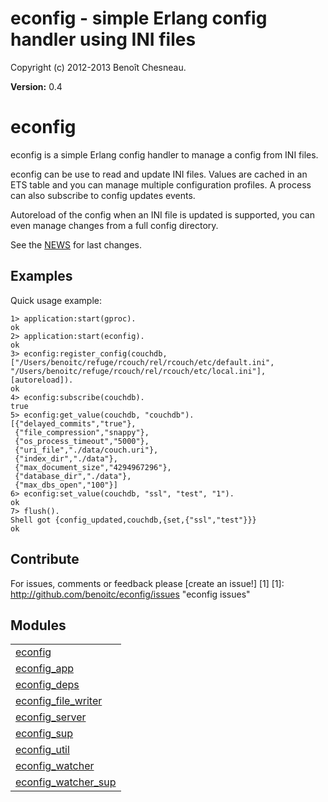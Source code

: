 

# econfig - simple Erlang config handler using INI files #

Copyright (c) 2012-2013 Benoît Chesneau.

__Version:__ 0.4

# econfig

econfig is a simple Erlang config handler to manage a config from INI
files.

econfig can be use to read and update INI files. Values are cached in an
ETS table and you can manage multiple configuration profiles. A process
can also subscribe to config updates events.

Autoreload of the config when an INI file is updated is supported, you can even
manage changes from a full config directory.

See the [NEWS](http://github.com/benoitc/econfig/blob/master/NEWS.md)
for last changes.

## Examples

Quick usage example:

```
1> application:start(gproc).
ok
2> application:start(econfig).
ok
3> econfig:register_config(couchdb, ["/Users/benoitc/refuge/rcouch/rel/rcouch/etc/default.ini", "/Users/benoitc/refuge/rcouch/rel/rcouch/etc/local.ini"], [autoreload]).
ok
4> econfig:subscribe(couchdb).
true
5> econfig:get_value(couchdb, "couchdb").
[{"delayed_commits","true"},
 {"file_compression","snappy"},
 {"os_process_timeout","5000"},
 {"uri_file","./data/couch.uri"},
 {"index_dir","./data"},
 {"max_document_size","4294967296"},
 {"database_dir","./data"},
 {"max_dbs_open","100"}]
6> econfig:set_value(couchdb, "ssl", "test", "1").
ok
7> flush().
Shell got {config_updated,couchdb,{set,{"ssl","test"}}}
ok
```

Contribute
----------
For issues, comments or feedback please [create an issue!] [1]
[1]: http://github.com/benoitc/econfig/issues "econfig issues"


## Modules ##


<table width="100%" border="0" summary="list of modules">
<tr><td><a href="econfig.md" class="module">econfig</a></td></tr>
<tr><td><a href="econfig_app.md" class="module">econfig_app</a></td></tr>
<tr><td><a href="econfig_deps.md" class="module">econfig_deps</a></td></tr>
<tr><td><a href="econfig_file_writer.md" class="module">econfig_file_writer</a></td></tr>
<tr><td><a href="econfig_server.md" class="module">econfig_server</a></td></tr>
<tr><td><a href="econfig_sup.md" class="module">econfig_sup</a></td></tr>
<tr><td><a href="econfig_util.md" class="module">econfig_util</a></td></tr>
<tr><td><a href="econfig_watcher.md" class="module">econfig_watcher</a></td></tr>
<tr><td><a href="econfig_watcher_sup.md" class="module">econfig_watcher_sup</a></td></tr></table>

